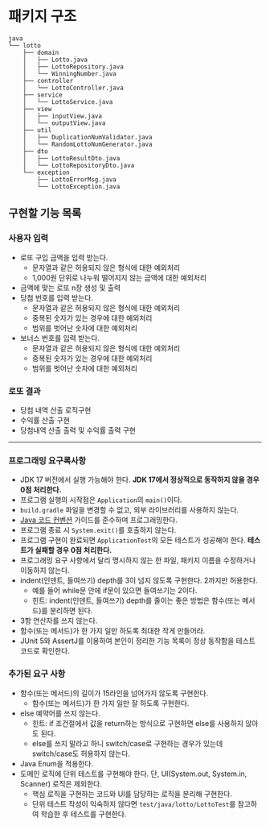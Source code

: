 # 패키지 구조

```
java
└── lotto
    ├── domain
    │   ├── Lotto.java
    │   ├── LottoRepository.java
    │   └── WinningNumber.java
    ├── controller
    │   └── LottoController.java
    ├── service
    │   └── LottoService.java
    ├── view
    │   ├── inputView.java
    │   └── outputView.java
    ├── util
    │   ├── DuplicationNumValidator.java
    │   └── RandomLottoNumGenerator.java
    ├── dto
    │   ├── LottoResultDto.java
    │   └── LottoRepositoryDto.java
    └── exception
        ├── LottoErrorMsg.java
        └── LottoException.java
```

## 구현할 기능 목록

### 사용자 입력

- 로또 구입 금액을 입력 받는다.
    - 문자열과 같은 허용되지 않은 형식에 대한 예외처리
    - 1,000원 단위로 나누워 떨어지지 않는 금액에 대한 예외처리
- 금액에 맞는 로또 n장 생성 및 출력
- 당첨 번호를 입력 받는다.
    - 문자열과 같은 허용되지 않은 형식에 대한 예외처리
    - 중복된 숫자가 있는 경우에 대한 예외처리
    - 범위를 벗어난 숫자에 대한 예외처리
- 보너스 번호를 입력 받는다.
    - 문자열과 같은 허용되지 않은 형식에 대한 예외처리
    - 중복된 숫자가 있는 경우에 대한 예외처리
    - 범위를 벗어난 숫자에 대한 예외처리

### 로또 결과

- 당첨 내역 산출 로직구현
- 수익률 산출 구현
- 당첨내역 산출 출력 및 수익률 출력 구현

---
### 프로그래밍 요구록사항

- JDK 17 버전에서 실행 가능해야 한다. **JDK 17에서 정상적으로 동작하지 않을 경우 0점 처리한다.**
- 프로그램 실행의 시작점은 `Application`의 `main()`이다.
- `build.gradle` 파일을 변경할 수 없고, 외부 라이브러리를 사용하지 않는다.
- [Java 코드 컨벤션](https://github.com/woowacourse/woowacourse-docs/tree/master/styleguide/java) 가이드를 준수하며 프로그래밍한다.
- 프로그램 종료 시 `System.exit()`를 호출하지 않는다.
- 프로그램 구현이 완료되면 `ApplicationTest`의 모든 테스트가 성공해야 한다. **테스트가 실패할 경우 0점 처리한다.**
- 프로그래밍 요구 사항에서 달리 명시하지 않는 한 파일, 패키지 이름을 수정하거나 이동하지 않는다.
- indent(인덴트, 들여쓰기) depth를 3이 넘지 않도록 구현한다. 2까지만 허용한다.
    - 예를 들어 while문 안에 if문이 있으면 들여쓰기는 2이다.
    - 힌트: indent(인덴트, 들여쓰기) depth를 줄이는 좋은 방법은 함수(또는 메서드)를 분리하면 된다.
- 3항 연산자를 쓰지 않는다.
- 함수(또는 메서드)가 한 가지 일만 하도록 최대한 작게 만들어라.
- JUnit 5와 AssertJ를 이용하여 본인이 정리한 기능 목록이 정상 동작함을 테스트 코드로 확인한다.

### 추가된 요구 사항

- 함수(또는 메서드)의 길이가 15라인을 넘어가지 않도록 구현한다.
    - 함수(또는 메서드)가 한 가지 일만 잘 하도록 구현한다.
- else 예약어를 쓰지 않는다.
    - 힌트: if 조건절에서 값을 return하는 방식으로 구현하면 else를 사용하지 않아도 된다.
    - else를 쓰지 말라고 하니 switch/case로 구현하는 경우가 있는데 switch/case도 허용하지 않는다.
- Java Enum을 적용한다.
- 도메인 로직에 단위 테스트를 구현해야 한다. 단, UI(System.out, System.in, Scanner) 로직은 제외한다.
    - 핵심 로직을 구현하는 코드와 UI를 담당하는 로직을 분리해 구현한다.
    - 단위 테스트 작성이 익숙하지 않다면 `test/java/lotto/LottoTest`를 참고하여 학습한 후 테스트를 구현한다.